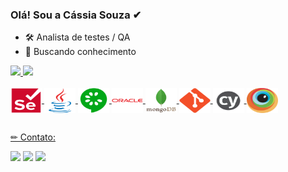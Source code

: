 ### Olá! Sou a Cássia Souza ✔


- 🛠 Analista de testes / QA
- 🔎 Buscando conhecimento

 <div>
  <a href="https://github.com/cassia-cristina">
  <img height="180em" src="https://github-readme-stats.vercel.app/api?username=cassia-cristina&show_icons=true&theme=great-gatsby&include_all_commits=true&count_private=true"/>
  <img height="180em" src="https://github-readme-stats.vercel.app/api/top-langs/?username=cassia-cristina&layout=compact&langs_count=8&theme=great-gatsby"/>
</div>
  
<div style="display: inline_block"><br>
 <img align="center" alt="Selenium" height="40" width="50" src="https://github.com/devicons/devicon/blob/master/icons/selenium/selenium-original.svg">
 <img align="center" alt="Java" height="40" width="50" src="https://raw.githubusercontent.com/devicons/devicon/master/icons/java/java-original.svg">
 <img align="center" alt="Cucumber" height="40" width="50" src="https://raw.githubusercontent.com/devicons/devicon/master/icons/cucumber/cucumber-plain.svg">
 <img align="center" alt="Oracle" height="40" width="50" src="https://raw.githubusercontent.com/devicons/devicon/master/icons/oracle/oracle-original.svg">
 <img align="center" alt="MongoDB" height="40" width="50" src="https://raw.githubusercontent.com/devicons/devicon/master/icons/mongodb/mongodb-original-wordmark.svg">
 <img align="center" alt="Git" height="40" width="50" src="https://github.com/devicons/devicon/blob/master/icons/git/git-original.svg">
 <img align="center" alt="Cypress" height="40" width="50" src="https://github.com/cassia-cristina/cassia-cristina/blob/main/Icons/cypress.svg">
 <img align="center" alt="BrowserStack" height="40" width="50" src="https://github.com/devicons/devicon/blob/master/icons/browserstack/browserstack-original.svg">
</div>

##

 ✏ Contato:
 <div>  
   <a href="https://www.linkedin.com/in/cassia-cristina-souza/" target="_blank"><img src="https://img.shields.io/badge/-LinkedIn-%230077B5?style=for-the-badge&logo=linkedin&logoColor=white" target="_blank"></a> 
  <a href="https://www.instagram.com/cassiacristccb/" target="_blank"><img src="https://img.shields.io/badge/-Instagram-%23E4405F?style=for-the-badge&logo=instagram&logoColor=white" target="_blank"></a>
  <a href = "mailto:cassia.cristina.go@gmail.com"><img src="https://img.shields.io/badge/Gmail-D14836?style=for-the-badge&logo=gmail&logoColor=white" target="_blank"></a>
 </div>
